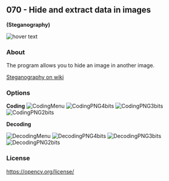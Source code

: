 <h2>070 - Hide and extract data in images</h2>
<b>(Steganography)</b>
<p></p>
<img src="https://img.shields.io/badge/C++-17 | opencv-blue" title="hover text">
<p></p>
<h3>About</h3>
The program allows you to hide an image in another image.
<p><a href="https://en.wikipedia.org/wiki/Steganography">Steganography on wiki</a></p>

<h3>Options</h3>
<b>Coding</b>

<img src="https://i.imgur.com/heDjKZ2.png" alt="CodingMenu">

<img src="https://i.imgur.com/Td6Xth8.png" alt="CodingPNG4bits">
<img src="https://i.imgur.com/aWBNIgI.png" alt="CodingPNG3bits">
<img src="https://i.imgur.com/hJABoe8.png" alt="CodingPNG2bits">


<b>Decoding</b>


<img src="https://i.imgur.com/eils1N7.png" alt="DecodingMenu">


<img src="https://i.imgur.com/rrvsMbn.png" alt="DecodingPNG4bits">
<img src="https://i.imgur.com/JsjqRc7.png" alt="DecodingPNG3bits">
<img src="https://i.imgur.com/WGCBd3y.png" alt="DecodingPNG2bits">

<h3>License</h3>
<p><a href="https://opencv.org/license/">https://opencv.org/license/</a></p>
